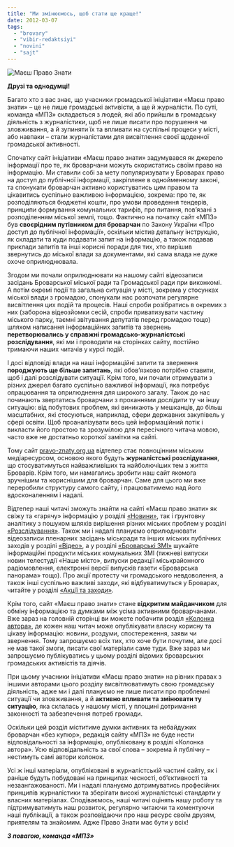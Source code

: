 ```yaml
---
title: "Ми змінюємось, щоб стати ще краще!"
date: 2012-03-07
tags: 
  - "brovary"
  - "vibir-redaktsiyi"
  - "novini"
  - "sajt"
---
```


![](https://mpz.brovary.org/wp-content/uploads/2012/03/MPZ31.jpg "Маєш Право Знати")

**Друзі та однодумці!**

Багато хто з вас знає, що учасники громадської ініціативи «Маєш право знати» – це не лише громадські активісти, а ще й журналісти. По суті, команда «МПЗ» складається з людей, які або прийшли в громадську діяльність з журналістики, щоб не лише писати про порушення чи зловживання, а й зупиняти їх та впливати на суспільні процеси у місті, або навпаки – стали журналістами для висвітлення своєї щоденної громадської активності. <!--more-->

Спочатку сайт ініціативи «Маєш право знати» задумувався як джерело інформації про те, як броварчани можуть скористатись своїм право на інформацію. Ми ставили собі за мету популяризувати у Броварах право на доступ до публічної інформації, закріплене в однойменному законі, та спонукати броварчан активно користуватись цим правом та цікавитись суспільно важливою інформацією, зокрема: про те, як розподіляються бюджетні кошти, про умови проведення тендерів, принципи формування комунальних тарифів, про питання, пов’язані з розподіленням міської землі, тощо. Фактично на початку сайт «МПЗ» був **своєрідним путівником для броварчан** по Закону України «Про доступ до публічної інформації», оскільки містив детальну інструкцію, як складати та куди подавати запит на інформацію, а також подавав приклади запитів та інші корисні поради для тих, хто вирішив звернутись до міської влади за документами, які сама влада не дуже охоче оприлюднювала.

Згодом ми почали оприлюднювати на нашому сайті відеозаписи засідань Броварської міської ради та Громадської ради при виконкомі. А потім окремі події та загальна ситуація у місті, зокрема у стосунках міської влади з громадою, спонукали нас розпочати регулярне висвітлення цих подій та процесів. Наші спроби розібратись в окремих з них (заборона відеозйомки сесій, спроби приватизувати частину міського парку, таємні звітування депутатів перед громадою тощо) шляхом написання інформаційних запитів та звернень **перетворювались у справжні громадсько-журналістські розслідування**, які ми і проводили на сторінках сайту, постійно тримаючи наших читачів у курсі подій.

І досі відповіді влади на наші інформаційні запити та звернення **породжують ще більше запитань**, які обов’язково потрібно ставити, щоб і далі розслідувати ситуації. Крім того, ми почали отримувати з різних джерел багато суспільно важливої інформації, яка потребує опрацювання та оприлюднення для широкого загалу. Також до нас починають звертатись броварчани з проханнями дослідити ту чи іншу ситуацію: від побутових проблем, які виникають у мешканців, до більш масштабних, які стосуються, наприклад, сфери державних закупівель у сфері освіти. Щоб проаналізувати весь цей інформаційний потік і викласти його простою та зрозумілою для пересічного читача мовою, часто вже не достатньо короткої замітки на сайті.

Тому сайт [pravo-znaty.org.ua](https://mpz.brovary.org "Маєш Право Знати") відтепер стає повноцінним міським медіаресурсом, основою якого будуть **журналістські розслідування**, що стосуватимуться найважливіших та найболючіших тем з життя Броварів. Крім того, ми намагались зробити наш сайт якомога зручнішим та кориснішим для броварчан. Саме для цього ми вже переробили структуру самого сайту, і працюватимемо над його вдосконаленням і надалі.

Відтепер наші читачі зможуть знайти на сайті «Маєш право знати» як свіжу та «гарячу» інформацію у розділі [«Новини»](https://mpz.brovary.org/action/%d0%bd%d0%be%d0%b2%d0%b8%d0%bd%d0%b8/ "Новини"), так і ґрунтовну аналітику з пошуком шляхів вирішення різних міських проблем у розділі [«Розслідування»](https://mpz.brovary.org/action/%d1%80%d0%be%d0%b7%d1%81%d0%bb%d1%96%d0%b4%d1%83%d0%b2%d0%b0%d0%bd%d0%bd%d1%8f/ "Розслідування"). Також ми і надалі плануємо оприлюднювати відеозаписи пленарних засідань міськради та інших міських публічних заходів у розділі [«Відео»](https://mpz.brovary.org/action/%d0%b2%d1%96%d0%b4%d0%b5%d0%be/ "Відео"), а у розділі [«Броварські ЗМІ»](https://mpz.brovary.org/action/%d0%b1%d1%80%d0%be%d0%b2%d0%b0%d1%80%d1%81%d1%8c%d0%ba%d1%96-%d0%b7%d0%bc%d1%96/ "Броварські ЗМІ") шукайте інформаційні продукти міських комунальних ЗМІ (тижневі випуски новин телестудії «Наше місто», випуски редакції міськрайонного радіомовлення, електронні версії випусків газети «Броварська панорама» тощо). Про акції протесту чи громадського невдоволення, а також інші суспільно важливі заходи, які відбуватимуться у Броварах, читайте у розділі [«Акції та заходи»](https://mpz.brovary.org/action/%d0%b0%d0%ba%d1%86%d1%96%d1%97-%d0%b7%d0%b0%d1%85%d0%be%d0%b4%d0%b8/ "Акції та заходи").

Крім того, сайт «Маєш право знати» стане **відкритим майданчиком** для обміну інформацією та думками між усіма активними броварчанами. Вже зараз на головній сторінці ви можете побачити розділ [«Колонка автора»](https://mpz.brovary.org/action/%d0%ba%d0%be%d0%bb%d0%be%d0%bd%d0%ba%d0%b0-%d0%b0%d0%b2%d1%82%d0%be%d1%80%d0%b0/ "Колонка автора"), де кожен наш читач може опублікувати власну корисну та цікаву інформацію: новини, роздуми, спостереження, заяви чи звернення. Тому запрошуємо всіх тих, хто хоче бути почутим, але досі не мав такої змоги, писати свої матеріали саме туди. Вже зараз ми запрошуємо публікуватись у цьому розділі відомих броварських громадських активістів та діячів.

При цьому учасники ініціативи «Маєш право знати» на рівних правах з іншими авторами цього розділу висвітлюватимуть свою громадську діяльність, адже ми і далі плануємо не лише писати про проблемні ситуації чи зловживання, а й **активно впливати та змінювати ту ситуацію**, яка склалась у нашому місті, у площині дотримання законності та забезпечення потреб громади.

Оскільки цей розділ міститиме думки активних та небайдужих броварчан «без купюр», редакція сайту «МПЗ» не буде нести відповідальності за інформацію, опубліковану в розділі «Колонка автора». Усю відповідальність за свої слова – зокрема й публічну – нестимуть самі автори колонок.

Усі ж інші матеріали, опубліковані в журналістській частині сайту, як і раніше будуть побудовані на принципах чесності, об’єктивності та незаангажованості. Ми і надалі плануємо дотримуватись професійних принципів журналістики та зберігати високі журналістські стандарти у власних матеріалах. Сподіваємось, наші читачі оцінять нашу роботу та підтримуватимуть наш розвиток, регулярно читаючи та коментуючи наші публікації, а також розповідаючи про наш ресурс своїм друзям, приятелям та знайомим. Адже Право Знати має бути у всіх!

**_З повагою, команда «МПЗ»_**
